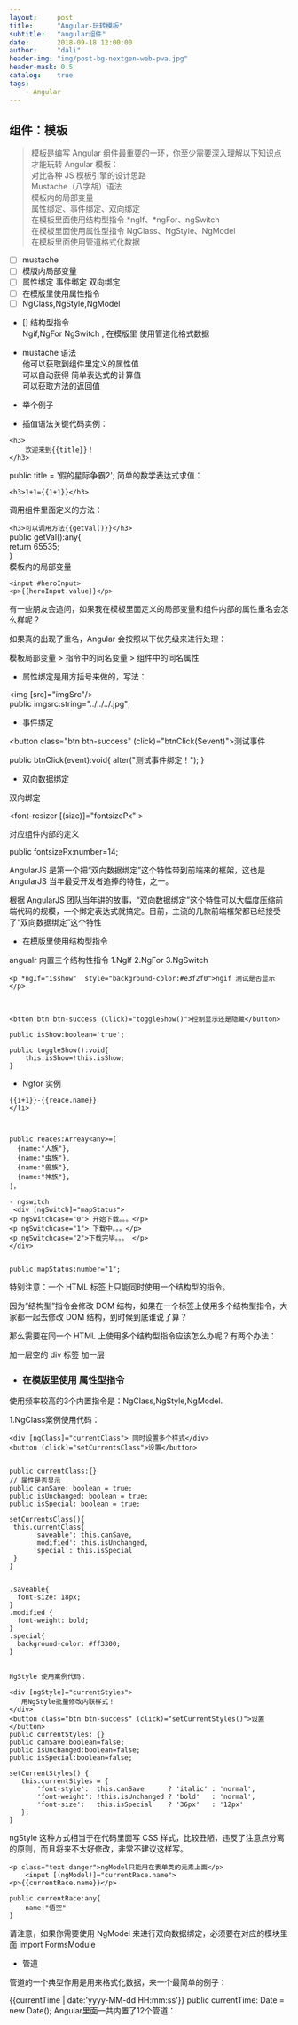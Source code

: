 ```yaml
---
layout:     post
title:      "Angular-玩转模板"
subtitle:   "angular组件"
date:       2018-09-18 12:00:00
author:     "dali"
header-img: "img/post-bg-nextgen-web-pwa.jpg"
header-mask: 0.5
catalog:    true
tags:
    - Angular
---
```




## 组件：模板


> 模板是编写 Angular 组件最重要的一环，你至少需要深入理解以下知识点才能玩转 Angular 模板：  
> 对比各种 JS 模板引擎的设计思路  
> Mustache（八字胡）语法  
> 模板内的局部变量  
> 属性绑定、事件绑定、双向绑定  
> 在模板里面使用结构型指令 *ngIf、*ngFor、ngSwitch  
> 在模板里面使用属性型指令 NgClass、NgStyle、NgModel  
> 在模板里面使用管道格式化数据  
- [ ] mustache 
- [ ] 模版内局部变量 
- [ ] 属性绑定 事件绑定  双向绑定
- [ ] 在模版里使用属性指令
- [ ] NgClass,NgStyle,NgModel
-  [] 结构型指令  
Ngif,NgFor NgSwitch ,
在模版里 使用管道化格式数据

- mustache 语法  
他可以获取到组件里定义的属性值  
可以自动获得 简单表达式的计算值  
可以获取方法的返回值

- 举个例子 
- 插值语法关键代码实例：


```
<h3>
    欢迎来到{{title}}！
</h3>
```
public title = '假的星际争霸2'; 
简单的数学表达式求值：
```
<h3>1+1={{1+1}}</h3>
```
调用组件里面定义的方法：

```<h3>可以调用方法{{getVal()}}</h3>```  
public getVal():any{  
    return 65535;  
}  
模板内的局部变量
```
<input #heroInput>
<p>{{heroInput.value}}</p>
``` 
有一些朋友会追问，如果我在模板里面定义的局部变量和组件内部的属性重名会怎么样呢？

如果真的出现了重名，Angular 会按照以下优先级来进行处理：

模板局部变量 > 指令中的同名变量 > 组件中的同名属性

- 属性绑定是用方括号来做的，写法：

<img [src]="imgSrc"/>  
public imgsrc:string="../../../.jpg";

 - 事件绑定

<button  class="btn btn-success" (click)="btnClick($event)">测试事件</button>

public btnClick(event):void{
    alter("测试事件绑定！");
}

- 双向数据绑定

双向绑定


<font-resizer [(size)]="fontsizePx" ></font-resizer>

对应组件内部的定义

public fontsizePx:number=14;  

AngularJS 是第一个把“双向数据绑定”这个特性带到前端来的框架，这也是 AngularJS 当年最受开发者追捧的特性，之一。  

根据 AngularJS 团队当年讲的故事，“双向数据绑定”这个特性可以大幅度压缩前端代码的规模，一个绑定表达式就搞定。目前，主流的几款前端框架都已经接受了“双向数据绑定”这个特性


- 在模版里使用结构型指令

angualr 内置三个结构性指令 1.NgIf 2.NgFor 3.NgSwitch  


```
<p *ngIf="isshow"  style="background-color:#e3f2f0">ngif 测试是否显示</p>



<btton btn btn-success (Click)="toggleShow()">控制显示还是隐藏</button>

```
```
public isShow:boolean='true';
 
public toggleShow():void{
    this.isShow=!this.isShow;
}  
```

- Ngfor 实例
 ``` <li *ngFor="let reace of reaces,let i=index;">
{{i+1}}-{{reace.name}}
</li>



public reaces:Arreay<any>=[
   {name:"人族"},
   {name:"虫族"},
   {name:"兽族"},
   {name:"神族"},
]，
```

```
- ngswitch
 <div [ngSwitch]="mapStatus">
<p ngSwitchcase="0"> 开始下载。。。</p>
<p ngSwitchcase="1"> 下载中。。。</p>
<p ngSwitchcase="2">下载完毕。。。 </p>
</div>


public mapStatus:number="1";
```
特别注意：一个 HTML 标签上只能同时使用一个结构型的指令。

因为“结构型”指令会修改 DOM 结构，如果在一个标签上使用多个结构型指令，大家都一起去修改 DOM 结构，到时候到底谁说了算？

那么需要在同一个 HTML 上使用多个结构型指令应该怎么办呢？有两个办法：

加一层空的 div 标签
加一层<ng-container>

- ### 在模版里使用 属性型指令
 使用频率较高的3个内置指令是：NgClass,NgStyle,NgModel.
 
 1.NgClass案例使用代码：
  ```
<div [ngClass]="currentClass"> 同时设置多个样式</div>
<button (click)="setCurrentsClass">设置</button>


public currentClass:{}
// 属性是否显示
public canSave: boolean = true;
public isUnchanged: boolean = true;
public isSpecial: boolean = true;

setCurrentsClass(){
   this.currentClass{
        'saveable': this.canSave,
        'modified': this.isUnchanged,
        'special': this.isSpecial
   }
}


.saveable{
    font-size: 18px;
} 
.modified {
    font-weight: bold;
}
.special{
    background-color: #ff3300;
}
 ```
 
 ```
 
 NgStyle 使用案例代码：

<div [ngStyle]="currentStyles">
    用NgStyle批量修改内联样式！
</div>
<button class="btn btn-success" (click)="setCurrentStyles()">设置</button>
public currentStyles: {}
public canSave:boolean=false;
public isUnchanged:boolean=false;
public isSpecial:boolean=false;

setCurrentStyles() {
    this.currentStyles = {
        'font-style':  this.canSave      ? 'italic' : 'normal',
        'font-weight': !this.isUnchanged ? 'bold'   : 'normal',
        'font-size':   this.isSpecial    ? '36px'   : '12px'
    };
}

```
ngStyle 这种方式相当于在代码里面写 CSS 样式，比较丑陋，违反了注意点分离的原则，而且将来不太好修改，非常不建议这样写。

```
<p class="text-danger">ngModel只能用在表单类的元素上面</p>
    <input [(ngModel)]="currentRace.name">
<p>{{currentRace.name}}</p>

public currentRace:any{
    name:"悟空"
}

```
请注意，如果你需要使用 NgModel 来进行双向数据绑定，必须要在对应的模块里面 import FormsModule
- 管道

管道的一个典型作用是用来格式化数据，来一个最简单的例子：

{{currentTime | date:'yyyy-MM-dd HH:mm:ss'}}
public currentTime: Date = new Date();
Angular里面一共内置了12个管道：

